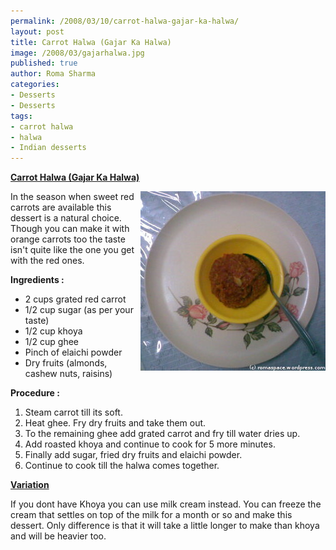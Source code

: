 ```yaml
--- 
permalink: /2008/03/10/carrot-halwa-gajar-ka-halwa/
layout: post
title: Carrot Halwa (Gajar Ka Halwa)
image: /2008/03/gajarhalwa.jpg
published: true
author: Roma Sharma
categories: 
- Desserts
- Desserts
tags:
- carrot halwa
- halwa
- Indian desserts
---
```

<span style="text-decoration:underline;"><strong>Carrot Halwa (Gajar Ka Halwa)</strong></span>

<a title="gajarhalwa.jpg" href="/2008/03/gajarhalwa.jpg"><img src="/2008/03/gajarhalwa.jpg" alt="gajarhalwa.jpg" align="right" /></a>

In the season when sweet red carrots are available this dessert is a natural choice. Though you can make it with orange carrots too the taste isn't quite like the one you get with the red ones.

<strong>Ingredients :</strong>
<ul>
	<li>2 cups grated red carrot</li>
	<li>1/2 cup sugar (as per your taste)</li>
	<li>1/2 cup khoya</li>
	<li>1/2 cup ghee</li>
	<li>Pinch of elaichi powder</li>
	<li>Dry fruits (almonds, cashew nuts, raisins)</li>
</ul>
<strong>Procedure :</strong>
<ol>
	<li>Steam carrot till its soft.</li>
	<li>Heat ghee. Fry dry fruits and take them out.</li>
	<li>To the remaining ghee add grated carrot and fry till water dries up.</li>
	<li>Add roasted khoya and continue to cook for 5 more minutes.</li>
	<li>Finally add sugar, fried dry fruits and elaichi powder.</li>
	<li>Continue to cook till the halwa comes together.</li>
</ol>
<span style="text-decoration:underline;"><strong>Variation</strong></span>

If you dont have Khoya you can use milk cream instead. You can freeze the cream that settles on top of the milk for a month or so and make this dessert. Only difference is that it will take a little longer to make than khoya and will be heavier too.
